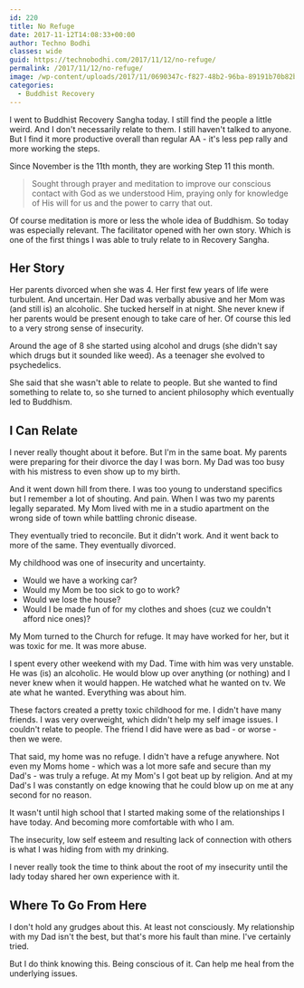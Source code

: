 ```yaml
---
id: 220
title: No Refuge
date: 2017-11-12T14:08:33+00:00
author: Techno Bodhi
classes: wide
guid: https://technobodhi.com/2017/11/12/no-refuge/
permalink: /2017/11/12/no-refuge/
image: /wp-content/uploads/2017/11/0690347c-f827-48b2-96ba-89191b70b82b-1698-0000013963aec6d7.jpg
categories:
  - Buddhist Recovery
---
```

I went to Buddhist Recovery Sangha today. I still find the people a little weird. And I don't necessarily relate to them. I still haven't talked to anyone. But I find it more productive overall than regular AA - it's less pep rally and more working the steps.

Since November is the 11th month, they are working Step 11 this month.
<blockquote>Sought through prayer and meditation to improve our conscious contact with God as we understood Him, praying only for knowledge of His will for us and the power to carry that out.</blockquote>Of course meditation is more or less the whole idea of Buddhism. So today was especially relevant. The facilitator opened with her own story. Which is one of the first things I was able to truly relate to in Recovery Sangha.
<h2>Her Story</h2>Her parents divorced when she was 4. Her first few years of life were turbulent. And uncertain. Her Dad was verbally abusive and her Mom was (and still is) an alcoholic. She tucked herself in at night. She never knew if her parents would be present enough to take care of her. Of course this led to a very strong sense of insecurity.

Around the age of 8 she started using alcohol and drugs (she didn't say which drugs but it sounded like weed). As a teenager she evolved to psychedelics.

She said that she wasn't able to relate to people. But she wanted to find something to relate to, so she turned to ancient philosophy which eventually led to Buddhism.
<h2>I Can Relate</h2>I never really thought about it before. But I'm in the same boat. My parents were preparing for their divorce the day I was born. My Dad was too busy with his mistress to even show up to my birth.

And it went down hill from there. I was too young to understand specifics but I remember a lot of shouting. And pain. When I was two my parents legally separated. My Mom lived with me in a studio apartment on the wrong side of town while battling chronic disease.

They eventually tried to reconcile. But it didn't work. And it went back to more of the same. They eventually divorced.

My childhood was one of insecurity and uncertainty.
<ul>
 	<li>Would we have a working car?</li>
 	<li>Would my Mom be too sick to go to work?</li>
 	<li>Would we lose the house?</li>
 	<li>Would I be made fun of for my clothes and shoes (cuz we couldn't afford nice ones)?</li>
</ul>My Mom turned to the Church for refuge. It may have worked for her, but it was toxic for me. It was more abuse.

I spent every other weekend with my Dad. Time with him was very unstable. He was (is) an alcoholic. He would blow up over anything (or nothing) and I never knew when it would happen. He watched what he wanted on tv. We ate what he wanted. Everything was about him.

These factors created a pretty toxic childhood for me. I didn't have many friends. I was very overweight, which didn't help my self image issues. I couldn't relate to people. The friend I did have were as bad - or worse - then we were.

That said, my home was no refuge. I didn't have a refuge anywhere. Not even my Moms home - which was a lot more safe and secure than my Dad's - was truly a refuge. At my Mom's I got beat up by religion. And at my Dad's I was constantly on edge knowing that he could blow up on me at any second for no reason.

It wasn't until high school that I started making some of the relationships I have today. And becoming more comfortable with who I am.

The insecurity, low self esteem and resulting lack of connection with others is what I was hiding from with my drinking.

I never really took the time to think about the root of my insecurity until the lady today shared her own experience with it.
<h2>Where To Go From Here</h2>I don't hold any grudges about this. At least not consciously. My relationship with my Dad isn't the best, but that's more his fault than mine. I've certainly tried.

But I do think knowing this. Being conscious of it. Can help me heal from the underlying issues.